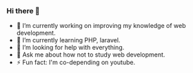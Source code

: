 ### Hi there 👋

- 🔭 I’m currently working on improving my knowledge of web development.
- 🌱 I’m currently learning PHP, laravel.
- 🤔 I’m looking for help with everything. 
- 💬 Ask me about how not to study web development.
- ⚡ Fun fact: I'm co-depending on youtube.

